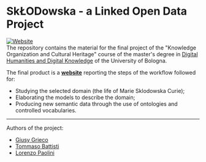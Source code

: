 # SkŁODowska - a Linked Open Data Project
<a href="https://sklodowskaproject.github.io/" target="_blank"><img alt="Website" src="https://img.shields.io/website?down_color=red&down_message=offline&up_message=online&url=https%3A%2F%2Fsklodowskaproject.github.io2%F">
</a><br>
The repository contains the material for the final project of the "Knowledge Organization and Cultural Heritage" course of the master's degree in [Digital Humanities and Digital Knowledge](https://corsi.unibo.it/2cycle/DigitalHumanitiesKnowledge) of the University of Bologna.

The final product is a **[website](https://sklodowskaproject.github.io/)** reporting the steps of the workflow followed for:
- Studying the selected domain (the life of Marie Sklodowska Curie);
- Elaborating the models to describe the domain;
- Producing new semantic data through the use of ontologies and controlled vocabularies.
_________________
Authors of the project:
- [Giusy Grieco](https://github.com/teragramgius)
- [Tommaso Battisti](https://github.com/tommasobattisti)
- [Lorenzo Paolini](https://github.com/Postitisnt)


